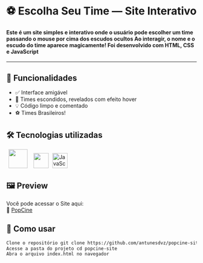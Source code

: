 # ⚽ Escolha Seu Time — Site Interativo

#### Este é um site simples e interativo onde o usuário pode escolher um time passando o mouse por cima dos escudos ocultos Ao interagir, o nome e o escudo do time aparece magicamente! Foi desenvolvido com HTML, CSS e JavaScript
---

## 🧠 Funcionalidades

- ✅ Interface amigável
- 🎯 Times escondidos, revelados com efeito hover
- 💡 Código limpo e comentado
- ⚽ Times Brasileiros!

## 🛠️ Tecnologias utilizadas
<p align="left">
  <img src="https://upload.wikimedia.org/wikipedia/commons/6/61/HTML5_logo_and_wordmark.svg" width="50" style="margin: 0 6px;" />
  <img src="https://upload.wikimedia.org/wikipedia/commons/6/62/CSS3_logo.svg" width="40" style="margin: 0 6px;" />
  <img src="https://upload.wikimedia.org/wikipedia/commons/9/99/Unofficial_JavaScript_logo_2.svg" alt="JavaScript Logo" width=40">
</p>

## 🖼️ Preview
Você pode acessar o Site aqui:  
🔗 [PopCine](https://antunesdvz.github.io/popcine-site/)

## 🚀 Como usar
```bash
Clone o repositório git clone https://github.com/antunesdvz/popcine-site
Acesse a pasta do projeto cd popcine-site
Abra o arquivo index.html no navegador
